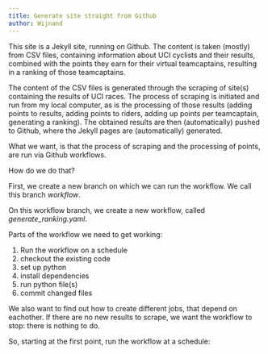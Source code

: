```yaml
---
title: Generate site straight from Github
author: Wijnand
---
```


This site is a Jekyll site, running on Github.
The content is taken (mostly) from CSV files, containing information about UCI cyclists and their results, combined with the points they earn for their virtual teamcaptains, resulting in a ranking of those teamcaptains.

The content of the CSV files is generated through the scraping of site(s) containing the results of UCI races. 
The process of scraping is initiated and run from my local computer, as is the processing of those results (adding points to results, adding points to riders, adding up points per teamcaptain, generating a ranking). The obtained results are then (automatically) pushed to Github, where the Jekyll pages are (automatically) generated. 

What we want, is that the process of scraping and the processing of points, are run via Github workflows.

How do we do that?

First, we create a new branch on which we can run the workflow.
We call this branch _workflow_.

On this workflow branch, we create a new workflow, called _generate_ranking.yaml_.

Parts of the workflow we need to get working:

1. Run the workflow on a schedule
2. checkout the existing code
3. set up python
4. install dependencies
5. run python file(s)
6. commit changed files

We also want to find out how to create different jobs, that depend on eachother.
If there are no new results to scrape, we want the workflow to stop: there is nothing to do.
 
So, starting at the first point, run the workflow at a schedule:
